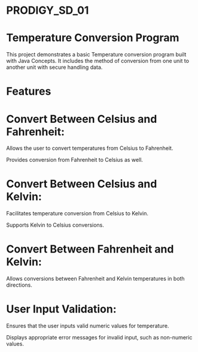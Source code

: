 # PRODIGY_SD_01
# Temperature Conversion Program
 This project demonstrates a basic Temperature conversion program built with Java Concepts. It includes the method of conversion from one unit to another unit with secure handling data.
# Features
# Convert Between Celsius and Fahrenheit:
Allows the user to convert temperatures from Celsius to Fahrenheit.

Provides conversion from Fahrenheit to Celsius as well.
# Convert Between Celsius and Kelvin:
Facilitates temperature conversion from Celsius to Kelvin.

Supports Kelvin to Celsius conversions.
# Convert Between Fahrenheit and Kelvin:
Allows conversions between Fahrenheit and Kelvin temperatures in both directions.
# User Input Validation:
Ensures that the user inputs valid numeric values for temperature.

Displays appropriate error messages for invalid input, such as non-numeric values.
